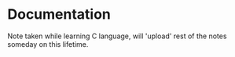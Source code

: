 # Documentation 
Note taken while learning C language, will 'upload' rest of the notes someday on this lifetime.

